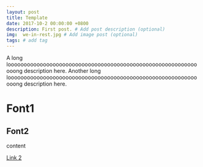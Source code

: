 ```yaml
---
layout: post
title: Template
date: 2017-10-2 00:00:00 +0800
description: First post. # Add post description (optional)
img:  we-in-rest.jpg # Add image post (optional)
tags: # add tag
---
```


A long loooooooooooooooooooooooooooooooooooooooooooooooooooooooooooooong description here. Another long loooooooooooooooooooooooooooooooooooooooooooooooooooooooooooooong description here.

# Font1

## Font2

content

[Link 2](https://shaoanlu.github.io/flexible-jekyll/the-best-organizer-software/)
